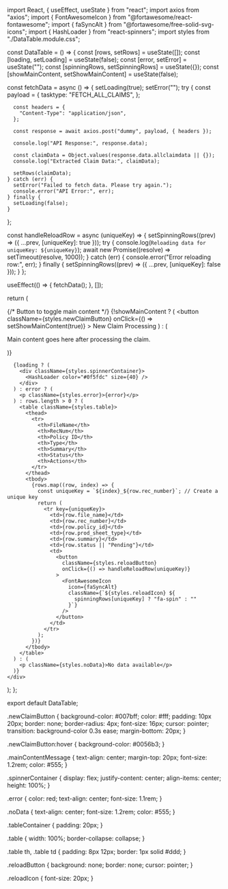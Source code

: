 import React, { useEffect, useState } from "react";
import axios from "axios";
import { FontAwesomeIcon } from "@fortawesome/react-fontawesome";
import { faSyncAlt } from "@fortawesome/free-solid-svg-icons";
import { HashLoader } from "react-spinners";
import styles from "./DataTable.module.css";

const DataTable = () => {
  const [rows, setRows] = useState([]);
  const [loading, setLoading] = useState(false);
  const [error, setError] = useState("");
  const [spinningRows, setSpinningRows] = useState({});
  const [showMainContent, setShowMainContent] = useState(false);

  const fetchData = async () => {
    setLoading(true);
    setError("");
    try {
      const payload = {
        tasktype: "FETCH_ALL_CLAIMS",
      };

      const headers = {
        "Content-Type": "application/json",
      };

      const response = await axios.post("dummy", payload, { headers });

      console.log("API Response:", response.data);

      const claimData = Object.values(response.data.allclaimdata || {});
      console.log("Extracted Claim Data:", claimData);

      setRows(claimData);
    } catch (err) {
      setError("Failed to fetch data. Please try again.");
      console.error("API Error:", err);
    } finally {
      setLoading(false);
    }
  };

  const handleReloadRow = async (uniqueKey) => {
    setSpinningRows((prev) => ({ ...prev, [uniqueKey]: true }));
    try {
      console.log(`Reloading data for uniqueKey: ${uniqueKey}`);
      await new Promise((resolve) => setTimeout(resolve, 1000));
    } catch (err) {
      console.error("Error reloading row:", err);
    } finally {
      setSpinningRows((prev) => ({ ...prev, [uniqueKey]: false }));
    }
  };

  useEffect(() => {
    fetchData();
  }, []);

  return (
    <div className={styles.tableContainer}>
      {/* Button to toggle main content */}
      {!showMainContent ? (
        <button
          className={styles.newClaimButton}
          onClick={() => setShowMainContent(true)}
        >
          New Claim Processing
        </button>
      ) : (
        <p className={styles.mainContentMessage}>
          Main content goes here after processing the claim.
        </p>
      )}

      {loading ? (
        <div className={styles.spinnerContainer}>
          <HashLoader color="#0f5fdc" size={40} />
        </div>
      ) : error ? (
        <p className={styles.error}>{error}</p>
      ) : rows.length > 0 ? (
        <table className={styles.table}>
          <thead>
            <tr>
              <th>FileName</th>
              <th>RecNum</th>
              <th>Policy ID</th>
              <th>Type</th>
              <th>Summary</th>
              <th>Status</th>
              <th>Actions</th>
            </tr>
          </thead>
          <tbody>
            {rows.map((row, index) => {
              const uniqueKey = `${index}_${row.rec_number}`; // Create a unique key
              return (
                <tr key={uniqueKey}>
                  <td>{row.file_name}</td>
                  <td>{row.rec_number}</td>
                  <td>{row.policy_id}</td>
                  <td>{row.prod_sheet_type}</td>
                  <td>{row.summary}</td>
                  <td>{row.status || "Pending"}</td>
                  <td>
                    <button
                      className={styles.reloadButton}
                      onClick={() => handleReloadRow(uniqueKey)}
                    >
                      <FontAwesomeIcon
                        icon={faSyncAlt}
                        className={`${styles.reloadIcon} ${
                          spinningRows[uniqueKey] ? "fa-spin" : ""
                        }`}
                      />
                    </button>
                  </td>
                </tr>
              );
            })}
          </tbody>
        </table>
      ) : (
        <p className={styles.noData}>No data available</p>
      )}
    </div>
  );
};

export default DataTable;



.newClaimButton {
  background-color: #007bff;
  color: #fff;
  padding: 10px 20px;
  border: none;
  border-radius: 4px;
  font-size: 16px;
  cursor: pointer;
  transition: background-color 0.3s ease;
  margin-bottom: 20px;
}

.newClaimButton:hover {
  background-color: #0056b3;
}

.mainContentMessage {
  text-align: center;
  margin-top: 20px;
  font-size: 1.2rem;
  color: #555;
}

.spinnerContainer {
  display: flex;
  justify-content: center;
  align-items: center;
  height: 100%;
}

.error {
  color: red;
  text-align: center;
  font-size: 1.1rem;
}

.noData {
  text-align: center;
  font-size: 1.2rem;
  color: #555;
}

.tableContainer {
  padding: 20px;
}

.table {
  width: 100%;
  border-collapse: collapse;
}

.table th,
.table td {
  padding: 8px 12px;
  border: 1px solid #ddd;
}

.reloadButton {
  background: none;
  border: none;
  cursor: pointer;
}

.reloadIcon {
  font-size: 20px;
}
